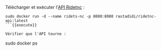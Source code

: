 Télécharger et exécuter l'[API Ridetnc](https://github.com/adriens/ridetnc-api) :

```
sudo docker run -d --name ridets-nc -p 8080:8080 rastadidi/ridetnc-api:latest
```{{execute}}

Vérifier que l'API tourne :

```
sudo docker ps
```{{execute}}

